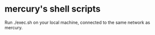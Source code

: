 # mercury's shell scripts

Run ./exec.sh on your local machine, connected to the same network as mercury.

